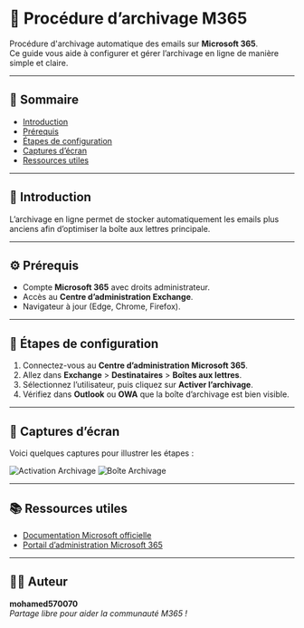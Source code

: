 # 📂 Procédure d’archivage M365

Procédure d'archivage automatique des emails sur **Microsoft 365**.  
Ce guide vous aide à configurer et gérer l’archivage en ligne de manière simple et claire.

---

## 📖 Sommaire
- [Introduction](#introduction)
- [Prérequis](#prérequis)
- [Étapes de configuration](#étapes-de-configuration)
- [Captures d’écran](#captures-décran)
- [Ressources utiles](#ressources-utiles)

---

## 📝 Introduction
L’archivage en ligne permet de stocker automatiquement les emails plus anciens afin d’optimiser la boîte aux lettres principale.

---

## ⚙️ Prérequis
- Compte **Microsoft 365** avec droits administrateur.
- Accès au **Centre d’administration Exchange**.
- Navigateur à jour (Edge, Chrome, Firefox).

---

## 🚀 Étapes de configuration

1. Connectez-vous au **Centre d’administration Microsoft 365**.  
2. Allez dans **Exchange** > **Destinataires** > **Boîtes aux lettres**.  
3. Sélectionnez l’utilisateur, puis cliquez sur **Activer l’archivage**.  
4. Vérifiez dans **Outlook** ou **OWA** que la boîte d’archivage est bien visible.  

---

## 📸 Captures d’écran
Voici quelques captures pour illustrer les étapes :

![Activation Archivage](./images/activation.png)
![Boîte Archivage](./images/mailbox.png)

---

## 📚 Ressources utiles
- [Documentation Microsoft officielle](https://learn.microsoft.com/fr-fr/exchange/policy-and-compliance/archive-mailboxes/archive-mailboxes)
- [Portail d’administration Microsoft 365](https://admin.microsoft.com)

---

## 🧑‍💻 Auteur
**mohamed570070**  
*Partage libre pour aider la communauté M365 !*  

